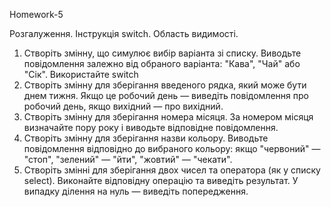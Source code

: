 Homework-5

Розгалуження. Інструкція switch. Область видимості.

1. Створіть змінну, що симулює вибір варіанта зі списку. Виводьте повідомлення залежно від обраного варіанта: "Кава", "Чай" або "Сік". Використайте switch
2. Створіть змінну для зберігання введеного рядка, який може бути днем тижня. Якщо це робочий день — виведіть повідомлення про робочий день, якщо вихідний — про вихідний.
3. Створіть змінну для зберігання номера місяця. За номером місяця визначайте пору року і виводьте відповідне повідомлення.
4. Створіть змінну для зберігання назви кольору. Виводьте повідомлення відповідно до вибраного кольору: якщо "червоний" — "стоп", "зелений" — "йти", "жовтий" — "чекати".
5. Створіть змінні для зберігання двох чисел та оператора (як у списку select). Виконайте відповідну операцію та виведіть результат. У випадку ділення на нуль — виведіть попередження.
